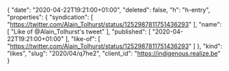 {
  "date": "2020-04-22T19:21:00+01:00",
  "deleted": false,
  "h": "h-entry",
  "properties": {
    "syndication": [
      "https://twitter.com/Alain_Tolhurst/status/1252987811751436293"
    ],
    "name": [
      "Like of @Alain_Tolhurst's tweet"
    ],
    "published": [
      "2020-04-22T19:21:00+01:00"
    ],
    "like-of": [
      "https://twitter.com/Alain_Tolhurst/status/1252987811751436293"
    ]
  },
  "kind": "likes",
  "slug": "2020/04/q7he2",
  "client_id": "https://indigenous.realize.be"
}

